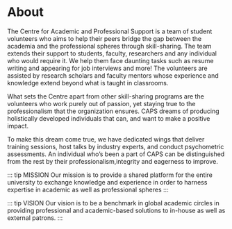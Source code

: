 <h1 class="capsh"> About </h1> <Badge type="tip" text="Featured"/>

The Centre for Academic and Professional Support is a team of student volunteers who aims to help their peers bridge the gap between the academia and the professional spheres through skill-sharing. The team extends their support to students, faculty, researchers and any individual who would require it. We help them face daunting tasks such as resume writing and appearing for job interviews and more! The volunteers are assisted by research scholars and faculty mentors whose experience and knowledge extend beyond what is taught in classrooms.

What sets the Centre apart from other skill-sharing programs are the volunteers who work purely out of passion, yet staying true to the professionalism that the organization ensures. CAPS dreams of producing holistically developed individuals that can, and want to make a positive impact. 

To make this dream come true, we have dedicated wings that deliver training sessions, host talks by industry experts, and conduct psychometric assessments. An individual who’s been a part of CAPS can be distinguished from the rest by their professionalism,integrity and eagerness to improve.

::: tip MISSION
Our mission is to provide a shared platform for the entire university to exchange knowledge and experience in order to harness expertise in academic as well as professional spheres
:::

::: tip VISION
Our vision is to be a benchmark in global academic circles in providing professional and academic-based solutions to in-house as well as external patrons.
:::

